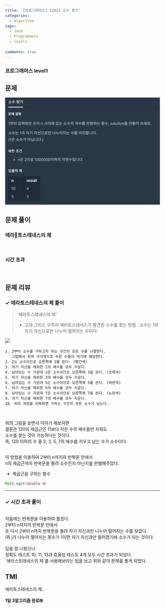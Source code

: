 ```yaml
---
title: '[프로그래머스] 12921 소수 찾기'
categories:
  - Algorithm
tags:
  - Java
  - Programmers
  - level1

comments: true 
---
```

### 프로그래머스 level1

## 문제
 <a href="/assets/images/P12921.png"><img src="/assets/images/P12921.png"></a>
 <br/>

## 문제 풀이

### 에라토스테네스의 체
<script src="https://gist.github.com/kyeahen/2b4a45249a82a2d4d86cdc2a04c45627.js"></script>
<br/>

### 시간 초과
<script src="https://gist.github.com/kyeahen/ddbe502519fb196795afef11893a9eb2.js"></script>
<br>

## 문제 리뷰

### ✓  에라토스테네스의 체 풀이

> '에라토스테네스의 체'
> - 고대 그리스 수학자 에라토스테네스가 발견한 소수를 찾는 방법
> : 소수는 1과 자기 자신으로만 나누어 떨어지는 수이다.

<a href="https://upload.wikimedia.org/wikipedia/commons/b/b9/Sieve_of_Eratosthenes_animation.gif"><img src="https://upload.wikimedia.org/wikipedia/commons/b/b9/Sieve_of_Eratosthenes_animation.gif"></a>

    1. 2부터 소수를 구하고자 하는 구간의 모든 수를 나열한다. 
       그림에서 회색 사각형으로 두른 수들이 여기에 해당한다.
    2. 2는 소수이므로 오른쪽에 2를 쓴다. (빨간색)
    3. 자기 자신을 제외한 2의 배수를 모두 지운다.
    4. 남아있는 수 가운데 3은 소수이므로 오른쪽에 3을 쓴다. (초록색)
    5. 자기 자신을 제외한 3의 배수를 모두 지운다.
    6. 남아있는 수 가운데 5는 소수이므로 오른쪽에 5를 쓴다. (파란색)
    7. 자기 자신을 제외한 5의 배수를 모두 지운다.
    8. 남아있는 수 가운데 7은 소수이므로 오른쪽에 7을 쓴다. (노란색)
    9. 자기 자신을 제외한 7의 배수를 모두 지운다.
    10. 위의 과정을 반복하면 구하는 구간의 모든 소수가 남는다.

<br>

위의 그림을 보면서 이야기 해보자면 <br>
결론은 120의 제곱근인 11보다 작은 수의 배수들만 지워도 <br>
소수를 찾는 것이 가능하다는 것이다. <br>
즉, 120 이하의 수 중 2, 3, 5, 7의 배수를 지우고 남는 수가 소수이다. <br>

<br>
이 방법을 이용하여 2부터 n까지의 반복문 안에서<br>
n의 제곱근까지 반복문을 돌려 소수인지 아닌지를 판별해주었다.<br>

- 제곱근을 구하는 함수

~~~ java
Math.sqrt(double d)
~~~

---

### ✓  시간 초과 풀이
<br>
처음에는 반복문을 이용하여 풀었다. <br>
2부터 n까지의 반복문 안에서 <br>
또 다시 2부터 n까지 반복문을 돌려 자기 자신과만 나누어 떨어지는 수를 찾았다. <br>
i와 j가 나누어 떨어지는 횟수가 1이면 자기 자신과만 떨어졌기에 소수가 되는 것이다. <br>
<br>
답을 잘 나왔으나  <br>
정확도 테스트 10, 11, 13과 효율성 테스트 4개 모두 시간 초과가 되었다.  <br>
`에라스토테네스의 체`를 사용해보라는 팁을 보고 위와 같이 문제를 풀게 되었다.  <br>



## TMI

에라토스테네스의 체.. <br>
<br/>
**1일 3알고리즘 완료🤓**


